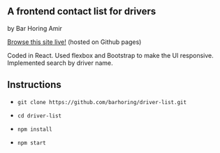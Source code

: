 ## A frontend contact list for drivers

by Bar Horing Amir

[Browse this site live!](https://barhoring.github.io/driver-list/) (hosted on Github pages)

Coded in React.
Used flexbox and Bootstrap to make the UI responsive.
Implemented search by driver name.

## Instructions

- `git clone https://github.com/barhoring/driver-list.git`

- `cd driver-list`

- `npm install`

- `npm start`
